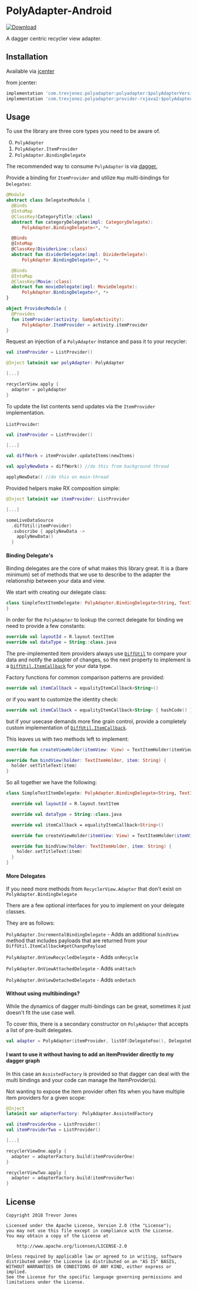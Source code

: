 # PolyAdapter-Android

[ ![Download](https://api.bintray.com/packages/trevorjones141/maven/PolyAdapter-Android/images/download.svg) ](https://bintray.com/trevorjones141/maven/PolyAdapter-Android/_latestVersion)

A dagger centric recycler view adapter.

## Installation

Available via [jcenter](https://bintray.com/trevorjones141/maven/PolyAdapter-Android)

from jcenter: 
```groovy
implementation 'com.trevjonez.polyadapter:polyadapter:$polyAdapterVersion'
implementation 'com.trevjonez.polyadapter:provider-rxjava2:$polyAdapterVersion'
```

## Usage

To use the library are three core types you need to be aware of.

0. `PolyAdapter`
1. `PolyAdapter.ItemProvider`
2. `PolyAdapter.BindingDelegate`

The recommended way to consume `PolyAdapter` is via [dagger.](https://google.github.io/dagger/)

Provide a binding for `ItemProvider` and utilize `Map` multi-bindings for `Delegates`:
```kotlin
@Module
abstract class DelegatesModule {
  @Binds
  @IntoMap
  @ClassKey(CategoryTitle::class)
  abstract fun categoryDelegate(impl: CategoryDelegate):
      PolyAdapter.BindingDelegate<*, *>

  @Binds
  @IntoMap
  @ClassKey(DividerLine::class)
  abstract fun dividerDelegate(impl: DividerDelegate):
      PolyAdapter.BindingDelegate<*, *>

  @Binds
  @IntoMap
  @ClassKey(Movie::class)
  abstract fun movieDelegate(impl: MovieDelegate):
      PolyAdapter.BindingDelegate<*, *>
}

object ProvidesModule {
  @Provides
  fun itemProvider(activity: SampleActivity): 
      PolyAdapter.ItemProvider = activity.itemProvider
}
```

Request an injection of a `PolyAdapter` instance and pass it to your recycler:
```kotlin
val itemProvider = ListProvider()

@Inject lateinit var polyAdapter: PolyAdapter

[...]

recyclerView.apply {
  adapter = polyAdapter
}

```

To update the list contents send updates via the `ItemProvider` implementation.

`ListProvider`:
```kotlin
val itemProvider = ListProvider()

[...]

val diffWork = itemProvider.updateItems(newItems)

val applyNewData = diffWork() //do this from background thread

applyNewData() //do this on main-thread
```

Provided helpers make RX composition simple:
```kotlin
@Inject lateinit var itemProvider: ListProvider

[...]

someLiveDataSource
  .diffUtil(itemProvider)
  .subscribe { applyNewData ->
    applyNewData()
  }
```

#### Binding Delegate's

Binding delegates are the core of what makes this library great. It is a
(bare minimum) set of methods that we use to describe to the adapter the
relationship between your data and view.

We start with creating our delegate class:
```kotlin
class SimpleTextItemDelegate: PolyAdapter.BindingDelegate<String, TextItemHolder> {
}
```

In order for the `PolyAdapter` to lookup the correct delegate for binding
we need to provide a few constants:
```kotlin
override val layoutId = R.layout.textItem
override val dataType = String::class.java
```

The pre-implemented item providers always use [`DiffUtil`](https://developer.android.com/reference/android/support/v7/util/DiffUtil)
to compare your data and notify the adapter of changes, so the next property
to implement is a [`DiffUtil.ItemCallback`](https://developer.android.com/reference/android/support/v7/util/DiffUtil.ItemCallback) for your data type.

Factory functions for common comparison patterns are provided:
```kotlin
override val itemCallback = equalityItemCallback<String>()
```
or if you want to customize the identity check:
```kotlin
override val itemCallback = equalityItemCallback<String> { hashCode() }
```
but if your usecase demands more fine grain control, provide a completely custom implementation of [`DiffUtil.ItemCallback`](https://developer.android.com/reference/android/support/v7/util/DiffUtil.ItemCallback).


This leaves us with two methods left to implement:

```kotlin
override fun createViewHolder(itemView: View) = TextItemHolder(itemView)

override fun bindView(holder: TextItemHolder, item: String) {
  holder.setTitleText(item)
}
```


So all together we have the following:

```kotlin
class SimpleTextItemDelegate: PolyAdapter.BindingDelegate<String, TextItemHolder> {

  override val layoutId = R.layout.textItem

  override val dataType = String::class.java

  override val itemCallback = equalityItemCallback<String>()

  override fun createViewHolder(itemView: View) = TextItemHolder(itemView)

  override fun bindView(holder: TextItemHolder, item: String) {
    holder.setTitleText(item)
  }
}
```

#### More Delegates

If you need more methods from `RecyclerView.Adapter` that don't exist on `PolyAdapter.BindingDelegate`

There are a few optional interfaces for you to implement on your delegate classes.

They are as follows:

`PolyAdapter.IncrementalBindingDelegate` - Adds an additional `bindView`
method that includes payloads that are returned from your `DiffUtil.ItemCallback#getChangePayload`

`PolyAdapter.OnViewRecycledDelegate` - Adds `onRecycle`

`PolyAdapter.OnViewAttachedDelegate` - Adds `onAttach`

`PolyAdapter.OnViewDetachedDelegate` - Adds `onDetach`

#### Without using multibindings?

While the dynamics of dagger multi-bindings can be great, sometimes it just doesn't fit the use case well. 

To cover this, there is a secondary constructor on `PolyAdapter` that accepts a list of pre-built delegates.

```kotlin
val adapter = PolyAdapter(itemProvider, listOf(DelegateFoo(), DelegateBar()))
```

#### I want to use it without having to add an itemProvider directly to my dagger graph

In this case an `AssistedFactory` is provided so that dagger can deal with the multi bindings and your
code can manage the ItemProvider(s).

Not wanting to expose the item provider often fits when you have multiple item providers for a given scope:
```kotlin
@Inject
lateinit var adapterFactory: PolyAdapter.AssistedFactory

val itemProviderOne = ListProvider()
val itemProviderTwo = ListProvider()

[...]

recyclerViewOne.apply {
  adapter = adapterFactory.build(itemProviderOne)
}

recyclerViewTwo.apply {
  adapter = adapterFactory.build(itemProviderTwo)
}
```

## License

    Copyright 2018 Trevor Jones

    Licensed under the Apache License, Version 2.0 (the "License");
    you may not use this file except in compliance with the License.
    You may obtain a copy of the License at

        http://www.apache.org/licenses/LICENSE-2.0

    Unless required by applicable law or agreed to in writing, software
    distributed under the License is distributed on an "AS IS" BASIS,
    WITHOUT WARRANTIES OR CONDITIONS OF ANY KIND, either express or implied.
    See the License for the specific language governing permissions and
    limitations under the License.
